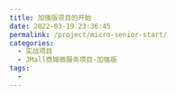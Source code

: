 ```yaml
---
title: 加强版项目的开始
date: 2022-03-19 23:36:45
permalink: /project/micro-senior-start/
categories:
  - 实战项目
  - JMall商城微服务项目-加强版
tags:
  - 
---
```

